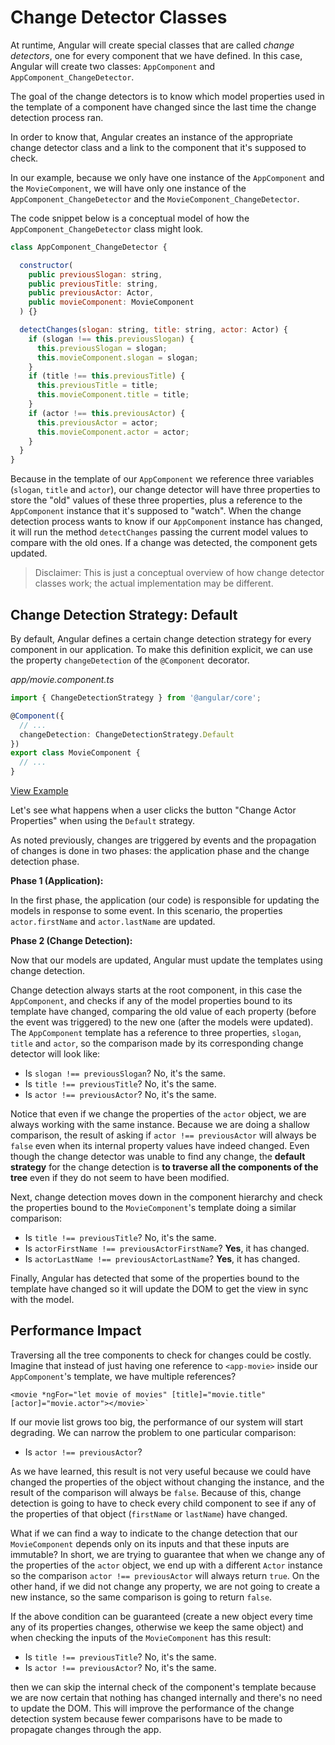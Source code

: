 # Change Detector Classes

At runtime, Angular will create special classes that are called _change detectors_, one for every component that we have defined. In this case, Angular will create two classes: `AppComponent` and `AppComponent_ChangeDetector`.

The goal of the change detectors is to know which model properties used in the template of a component have changed since the last time the change detection process ran.

In order to know that, Angular creates an instance of the appropriate change detector class and a link to the component that it's supposed to check.

In our example, because we only have one instance of the `AppComponent` and the `MovieComponent`, we will have only one instance of the `AppComponent_ChangeDetector` and the `MovieComponent_ChangeDetector`.

The code snippet below is a conceptual model of how the `AppComponent_ChangeDetector` class might look.

```javascript
class AppComponent_ChangeDetector {

  constructor(
    public previousSlogan: string,
    public previousTitle: string,
    public previousActor: Actor,
    public movieComponent: MovieComponent
  ) {}

  detectChanges(slogan: string, title: string, actor: Actor) {
    if (slogan !== this.previousSlogan) {
      this.previousSlogan = slogan;
      this.movieComponent.slogan = slogan;
    }
    if (title !== this.previousTitle) {
      this.previousTitle = title;
      this.movieComponent.title = title;
    }
    if (actor !== this.previousActor) {
      this.previousActor = actor;
      this.movieComponent.actor = actor;
    }
  }
}
```

Because in the template of our `AppComponent` we reference three variables \(`slogan`, `title` and `actor`\), our change detector will have three properties to store the "old" values of these three properties, plus a reference to the `AppComponent` instance that it's supposed to "watch". When the change detection process wants to know if our `AppComponent` instance has changed, it will run the method `detectChanges` passing the current model values to compare with the old ones. If a change was detected, the component gets updated.

> Disclaimer: This is just a conceptual overview of how change detector classes work; the actual implementation may be different.

## Change Detection Strategy: Default

By default, Angular defines a certain change detection strategy for every component in our application. To make this definition explicit, we can use the property `changeDetection` of the `@Component` decorator.

_app/movie.component.ts_

```typescript
import { ChangeDetectionStrategy } from '@angular/core';

@Component({
  // ...
  changeDetection: ChangeDetectionStrategy.Default
})
export class MovieComponent {
  // ...
}
```

[View Example](http://plnkr.co/edit/yBekf1Do7UeB8F4EQzxU?p=preview)

Let's see what happens when a user clicks the button "Change Actor Properties" when using the `Default` strategy.

As noted previously, changes are triggered by events and the propagation of changes is done in two phases: the application phase and the change detection phase.

**Phase 1 \(Application\):**

In the first phase, the application \(our code\) is responsible for updating the models in response to some event. In this scenario, the properties `actor.firstName` and `actor.lastName` are updated.

**Phase 2 \(Change Detection\):**

Now that our models are updated, Angular must update the templates using change detection.

Change detection always starts at the root component, in this case the `AppComponent`, and checks if any of the model properties bound to its template have changed, comparing the old value of each property \(before the event was triggered\) to the new one \(after the models were updated\). The `AppComponent` template has a reference to three properties, `slogan`, `title` and `actor`, so the comparison made by its corresponding change detector will look like:

* Is `slogan !== previousSlogan`? No, it's the same.
* Is `title !== previousTitle`? No, it's the same.
* Is `actor !== previousActor`? No, it's the same.

Notice that even if we change the properties of the `actor` object, we are always working with the same instance. Because we are doing a shallow comparison, the result of asking if `actor !== previousActor` will always be `false` even when its internal property values have indeed changed. Even though the change detector was unable to find any change, the **default strategy** for the change detection is **to traverse all the components of the tree** even if they do not seem to have been modified.

Next, change detection moves down in the component hierarchy and check the properties bound to the `MovieComponent`'s template doing a similar comparison:

* Is `title !== previousTitle`? No, it's the same.
* Is `actorFirstName !== previousActorFirstName`? **Yes**, it has changed.
* Is `actorLastName !== previousActorLastName`? **Yes**, it has changed.

Finally, Angular has detected that some of the properties bound to the template have changed so it will update the DOM to get the view in sync with the model.

## Performance Impact

Traversing all the tree components to check for changes could be costly. Imagine that instead of just having one reference to `<app-movie>` inside our `AppComponent`'s template, we have multiple references?

```markup
<movie *ngFor="let movie of movies" [title]="movie.title" [actor]="movie.actor"></movie>`
```

If our movie list grows too big, the performance of our system will start degrading. We can narrow the problem to one particular comparison:

* Is `actor !== previousActor`?

As we have learned, this result is not very useful because we could have changed the properties of the object without changing the instance, and the result of the comparison will always be `false`. Because of this, change detection is going to have to check every child component to see if any of the properties of that object \(`firstName` or `lastName`\) have changed.

What if we can find a way to indicate to the change detection that our `MovieComponent` depends only on its inputs and that these inputs are immutable? In short, we are trying to guarantee that when we change any of the properties of the `actor` object, we end up with a different `Actor` instance so the comparison `actor !== previousActor` will always return `true`. On the other hand, if we did not change any property, we are not going to create a new instance, so the same comparison is going to return `false`.

If the above condition can be guaranteed \(create a new object every time any of its properties changes, otherwise we keep the same object\) and when checking the inputs of the `MovieComponent` has this result:

* Is `title !== previousTitle`? No, it's the same.
* Is `actor !== previousActor`? No, it's the same.

then we can skip the internal check of the component's template because we are now certain that nothing has changed internally and there's no need to update the DOM. This will improve the performance of the change detection system because fewer comparisons have to be made to propagate changes through the app.

